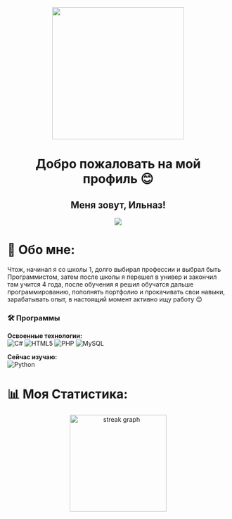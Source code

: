 <div align="center">
  <img height="300" src="https://github.com/Rock4ik/Rock4ik/blob/main/ukinami-yuzuhas-pixelated-lofi-moewalls-com.gif" />
</div>

###

<h1 align="center">Добро пожаловать на мой профиль 😊</h1>

###

<h2 align="center">Меня зовут, Ильназ!</h1>

<div align="center">
  <img src="https://visitor-badge.laobi.icu/badge?page_id=rock4ik.rock4ik&"  />
</div>

# 💫 Обо мне:
Чтож, начинал я со школы 1, долго выбирал профессии и выбрал быть Программистом, затем после школы я перешел в универ и закончил там учится 4 года, после обучения я решил обучатся дальше программированию, пополнять портфолио и прокачивать свои навыки, зарабатывать опыт, в настоящий момент активно ищу работу 😊<br>

### 🛠️ Программы

**Освоенные технологии:**  
<img src="https://img.shields.io/badge/C%23-512BD4?style=flat-square&logo=csharp&logoColor=white" alt="C#" /> <img src="https://img.shields.io/badge/HTML5-E34F26?style=flat-square&logo=html5&logoColor=white" alt="HTML5" /> <img src="https://img.shields.io/badge/PHP-777BB4?style=flat-square&logo=php&logoColor=white" alt="PHP" /> <img src="https://img.shields.io/badge/MySQL-4479A1?style=flat-square&logo=mysql&logoColor=white" alt="MySQL" />

**Сейчас изучаю:**  
<img src="https://img.shields.io/badge/Python-3776AB?style=flat-square&logo=python&logoColor=white" alt="Python" />

###

# 📊 Моя Статистика:
<div align="center">
  <img src="https://streak-stats.demolab.com?user=filimonovalexey&locale=en&mode=daily&theme=dark&hide_border=false&border_radius=5&order=3" height="220" alt="streak graph"  />
</div>

